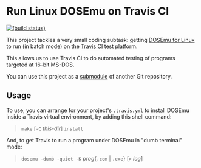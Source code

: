 # Run Linux DOSEmu on Travis CI

[![(build status)](https://travis-ci.org/tkchia/dosemu-on-travis-ci.svg?branch=master)](https://travis-ci.org/tkchia/dosemu-on-travis-ci)

This project tackles a very small coding subtask: getting [DOSEmu for Linux](http://www.dosemu.org/) to run (in batch mode) on the [Travis CI](https://travis-ci.org/) test platform.

This allows us to use Travis CI to do automated testing of programs targeted at 16-bit MS-DOS.

You can use this project as a [submodule](https://git-scm.com/docs/git-submodule) of another Git repository.

## Usage

To use, you can arrange for your project's `.travis.yml` to install DOSEmu inside a Travis virtual environment, by adding this shell command:

> `make` [`-C` _this-dir_] `install`

And, to get Travis to run a program under DOSEmu in "dumb terminal" mode:

> `dosemu -dumb -quiet -K` _prog_{`.com` | `.exe`} [`>` _log_]
